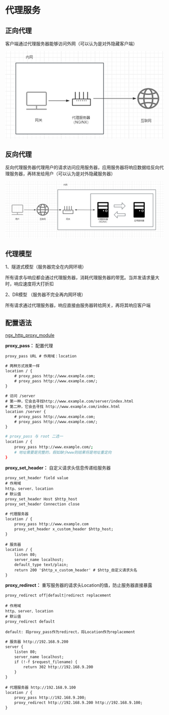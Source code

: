 # 代理服务

##  正向代理

客户端通过代理服务器能够访问外网（可以认为是对外隐藏客户端）

![image-20231104131657768](assets/image-20231104131657768.png) 



##  反向代理

反向代理服务器代理用户的请求访问应用服务器，应用服务器将响应数据给反向代理服务器，再转发给用户（可以认为是对外隐藏服务器）

![image-20231104131319445](assets/image-20231104131319445.png) 



##  代理模型

1、隧道式模型（服务器完全在内网环境）

所有请求与响应都会通过代理服务器，消耗代理服务器的带宽。当并发请求量大时，响应速度将大打折扣

2、DR模型 （服务器不完全再内网环境）

所有请求通过代理服务器，响应直接由服务器转给网关，再将其响应客户端



##  配置语法

[ngx_http_proxy_module](https://nginx.org/en/docs/http/ngx_http_proxy_module.html)

**proxy_pass：** 配置代理

```shell
proxy_pass URL # 作用域：location
```

```shell
# 两种方式效果一样
location / {
	# proxy_pass http://www.example.com;
	# proxy_pass http://www.example.com/;
}
```

```shell
# 访问 /server
# 第一种，它会去寻找http://www.example.com/server/index.html
# 第二种，它会去寻找 http://www.example.com/index.html
location /server {
	# proxy_pass http://www.example.com;
	# proxy_pass http://www.example.com/;
}
```

```bash
# proxy_pass 与 root 二选一
location / {
	proxy_pass http://www.example.com/; 
	# 地址需要是完整的，假如缺少www则结果将是地址重定向
}
```



**proxy_set_header：** 自定义请求头信息传递给服务器

```shell
proxy_set_header field value
# 作用域 
http、server、location
# 默认值
proxy_set_header Host $http_host
proxy_set_header Connection close
```

```shell
# 代理服务器
location / {
	proxy_pass http://www.example.com
	proxy_set_header x_custom_header $http_host;
}

# 服务器
location / {
	listen 80;
	server_name localhost;
	default_type text/plain;
	return 200 '$http_x_custom_header' # $http_自定义请求头名
}
```

**proxy_redirect：** 重写服务器的请求头Location的值，防止服务器直接暴露

```shell
proxy_redirect off|default|redirect replacement

# 作用域
http、server、location
# 默认值
proxy_redirect default

default: 将proxy_pass作为redirect，将Location作为replacement
```

```shell
# 服务器 http://192.168.9.200
server {
	listen 80;
	server_name localhost;
	if (!-f $request_filename) {
		return 302 http://192.168.9.200
	}
}

# 代理服务器 http://192.168.9.100
location / {
	proxy_pass http://192.168.9.200;
	proxy_redirect http://192.168.9.200 http://192.168.9.100;
}
```

